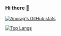### Hi there 👋

<!--
**stwater20/stwater20** is a ✨ _special_ ✨ repository because its `README.md` (this file) appears on your GitHub profile.

Here are some ideas to get you started:

- 🔭 I’m currently working on ...
- 🌱 I’m currently learning ...
- 👯 I’m looking to collaborate on ...
- 🤔 I’m looking for help with ...
- 💬 Ask me about ...
- 📫 How to reach me: ...
- 😄 Pronouns: ...
- ⚡ Fun fact: ...
-->

[![Anurag's GitHub stats](https://github-readme-stats.vercel.app/api?username=stwater20)](https://github.com/anuraghazra/github-readme-stats)

[![Top Langs](https://github-readme-stats.vercel.app/api/top-langs/?username=stwater20&langs_count=8)](https://github.com/anuraghazra/github-readme-stats)
